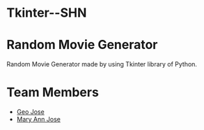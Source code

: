 # Tkinter--SHN

# Random Movie Generator

Random Movie Generator made by using Tkinter library of Python.

# Team Members

- [Geo Jose](https://github.com/GeoJose19)
- [Mary Ann Jose](https://github.com/sora-san45)


